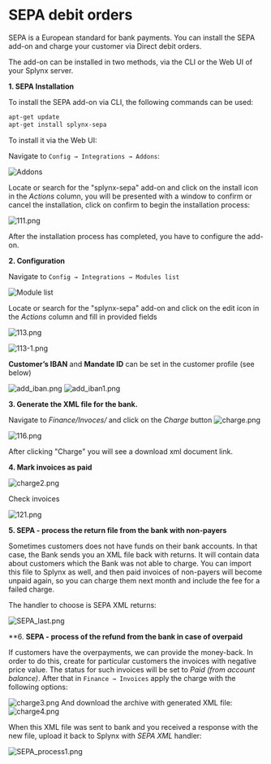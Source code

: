 SEPA debit orders
=================

SEPA is a European standard for bank payments. You can install the SEPA add-on and charge your customer via Direct debit orders.

The add-on can be installed in two methods, via the CLI or the Web UI of your Splynx server.

**1\. SEPA Installation**

To install the SEPA add-on via CLI, the following commands can be used:

```bash
apt-get update
apt-get install splynx-sepa
```

To install it via the Web UI:

Navigate to `Config → Integrations → Addons`:

![Addons](0.png)

Locate or search for the "splynx-sepa" add-on and click on the install icon in the *Actions* column, you will be presented with a window to confirm or cancel the installation, click on confirm to begin the installation process:

![111.png](111.png)

After the installation process has completed, you have to configure the add-on.

**2\. Configuration**

Navigate to `Config → Integrations → Modules list`

![Module list](4.png)

Locate or search for the "splynx-sepa" add-on and click on the edit icon in the *Actions* column and fill in provided fields

![113.png](113.png)

![113-1.png](113-1.png)

**Customer’s IBAN** and **Mandate ID** can be set in the customer profile (see below)

![add_iban.png](add_iban.png)
![add_iban1.png](add_iban1.png)

**3\. Generate the XML file for the bank.**

Navigate to _Finance/Invoces/_ and click on the _Charge_ button
![charge.png](charge.png)

![116.png](charge1.png)

After clicking "Charge" you will see a download xml document link.

**4\. Mark invoices as paid**

![charge2.png](charge2.png)

Check invoices

![121.png](paid-invoice.png)

**5\. SEPA - process the return file from the bank with non-payers**

Sometimes customers does not have funds on their bank accounts. In that case, the Bank sends you an XML file back with returns. It will contain data about customers which the Bank was not able to charge. You can import this file to Splynx as well, and then paid invoices of non-payers will become unpaid again, so you can charge them next month and include the fee for a failed charge.

The handler to choose is SEPA XML returns:

![SEPA_last.png](SEPA_process.png)

**6\. **SEPA - process of the refund from the bank in case of overpaid**

If customers have the overpayments, we can provide the money-back. In order to do this, create for particular customers the invoices with negative price value. The status for such invoices will be set to _Paid (from account balance)_. After that in `Finance → Invoices` apply the charge with the following options:

![charge3.png](charge3.png)
And download the archive with generated XML file:
![charge4.png](charge4.png)

When this XML file was sent to bank and you received a response with the new file, upload it back to Splynx with _SEPA XML_ handler:

![SEPA_process1.png](SEPA_process1.png)
